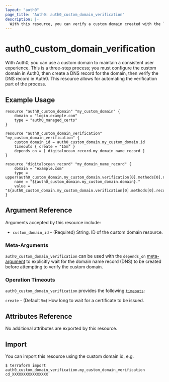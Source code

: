 ```yaml
---
layout: "auth0"
page_title: "Auth0: auth0_custom_domain_verification"
description: |-
  With this resource, you can verify a custom domain created with the `auth0_custom_domain` resource.
---
```


# auth0_custom_domain_verification

With Auth0, you can use a custom domain to maintain a consistent user experience. This is a three-step process; you must
configure the custom domain in Auth0, then create a DNS record for the domain, then verify the DNS record in Auth0.
This resource allows for automating the verification part of the process.

## Example Usage

```hcl
resource "auth0_custom_domain" "my_custom_domain" {
	domain = "login.example.com"
	type = "auth0_managed_certs"
}

resource "auth0_custom_domain_verification" "my_custom_domain_verification" {
	custom_domain_id = auth0_custom_domain.my_custom_domain.id
	timeouts { create = "15m" }
	depends_on = [ digitalocean_record.my_domain_name_record ]
}

resource "digitalocean_record" "my_domain_name_record" {
	domain = "example.com"
	type = upper(auth0_custom_domain.my_custom_domain.verification[0].methods[0].name)
	name = "${auth0_custom_domain.my_custom_domain.domain}."
	value = "${auth0_custom_domain.my_custom_domain.verification[0].methods[0].record}."
}
```

## Argument Reference

Arguments accepted by this resource include:

* `custom_domain_id` - (Required) String. ID of the custom domain resource.

### Meta-Arguments

`auth0_custom_domain_verification` can be used with the `depends_on`
[meta-argument](https://www.terraform.io/docs/language/resources/syntax.html#meta-arguments) to explicitly wait for the
domain name record (DNS) to be created before attempting to verify the custom domain. 

### Operation Timeouts

`auth0_custom_domain_verification` provides the following [`timeouts`](https://www.terraform.io/docs/configuration/blocks/resources/syntax.html#operation-timeouts):

`create` - (Default `5m`) How long to wait for a certificate to be issued.

## Attributes Reference

No additional attributes are exported by this resource.

## Import

You can import this resource using the custom domain id, e.g.

```shell
$ terraform import auth0_custom_domain_verification.my_custom_domain_verification cd_XXXXXXXXXXXXXXXX
```
